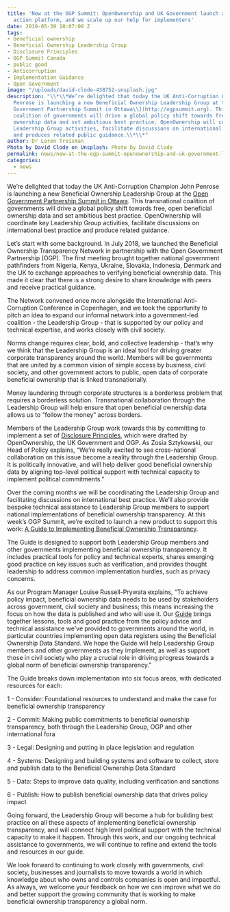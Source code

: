 ```yaml
---
title: 'New at the OGP Summit: OpenOwnership and UK Government launch a major collective
  action platform, and we scale up our help for implementers'
date: 2019-05-30 10:07:00 Z
tags:
- beneficial ownership
- Beneficial Ownership Leadership Group
- Disclosure Principles
- OGP Summit Canada
- public good
- Anticorruption
- Implementation Guidance
- Open Government
image: "/uploads/david-clode-438752-unsplash.jpg"
description: "\\*\\*We’re delighted that today the UK Anti-Corruption Champion John
  Penrose is launching a new Beneficial Ownership Leadership Group at the \\[Open
  Government Partnership Summit in Ottawa\\](http://ogpsummit.org). This transnational
  coalition of governments will drive a global policy shift towards free, open beneficial
  ownership data and set ambitious best practice. OpenOwnership will coordinate key
  Leadership Group activities, facilitate discussions on international best practice
  and produces related public guidance.\\*\\*"
author: Dr Loren Treisman
Photo by David Clode on Unsplash: Photo by David Clode
permalink: news/new-at-the-ogp-summit-openownership-and-uk-government-launch-a-major-collective-action-platform-and-we-scale-up-our-help-for-implementers/
categories:
  - news
---
```


We’re delighted that today the UK Anti-Corruption Champion John Penrose is launching a new Beneficial Ownership Leadership Group at the [Open Government Partnership Summit in Ottawa](http://ogpsummit.org). This transnational coalition of governments will drive a global policy shift towards free, open beneficial ownership data and set ambitious best practice. OpenOwnership will coordinate key Leadership Group activities, facilitate discussions on international best practice and produce related guidance.

Let’s start with some background. In July 2018, we launched the Beneficial Ownership Transparency Network in partnership with the Open Government Partnership (OGP). The first meeting brought together national government pathfinders from Nigeria, Kenya, Ukraine, Slovakia, Indonesia, Denmark and the UK to exchange approaches to verifying beneficial ownership data. This made it clear that there is a strong desire to share knowledge with peers and receive practical guidance.

The Network convened once more alongside the International Anti-Corruption Conference in Copenhagen, and we took the opportunity to pitch an idea to expand our informal network into a government-led coalition - the Leadership Group - that is supported by our policy and technical expertise, and works closely with civil society.

Norms change requires clear, bold, and collective leadership - that’s why we think that the Leadership Group is an ideal tool for driving greater corporate transparency around the world. Members will be governments that are united by a common vision of simple access by business, civil society, and other government actors to public, open data of corporate beneficial ownership that is linked transnationally.

Money laundering through corporate structures is a borderless problem that requires a borderless solution. Transnational collaboration through the Leadership Group will help ensure that open beneficial ownership data allows us to “follow the money” across borders.

Members of the Leadership Group work towards this by committing to implement a set of [Disclosure Principles](https://www.openownership.org/uploads/oo-disclosure-principles.pdf), which were drafted by OpenOwnership, the UK Government and OGP. As Zosia Sztykowski, our Head of Policy explains, “We’re really excited to see cross-national collaboration on this issue become a reality through the Leadership Group. It is politically innovative, and will help deliver good beneficial ownership data by aligning top-level political support with technical capacity to implement political commitments.”

Over the coming months we will be coordinating the Leadership Group and facilitating discussions on international best practice. We’ll also provide bespoke technical assistance to Leadership Group members to support national implementations of beneficial ownership transparency. At this week’s OGP Summit, we’re excited to launch a new product to support this work: [A Guide to Implementing Beneficial Ownership Transparency](http://www.openownership.org/guide).

The Guide is designed to support both Leadership Group members and other governments implementing beneficial ownership transparency. It includes practical tools for policy and technical experts, shares emerging good practice on key issues such as verification, and provides thought leadership to address common implementation hurdles, such as privacy concerns.

As our Program Manager Louise Russell-Prywata explains, “To achieve policy impact, beneficial ownership data needs to be used by stakeholders across government, civil society and business; this means increasing the focus on how the data is published and who will use it. Our [Guide](https://www.openownership.org/guide/) brings together lessons, tools and good practice from the policy advice and technical assistance we’ve provided to governments around the world, in particular countries implementing open data registers using the Beneficial Ownership Data Standard. We hope the Guide will help Leadership Group members and other governments as they implement, as well as support those in civil society who play a crucial role in driving progress towards a global norm of beneficial ownership transparency.”

The Guide breaks down implementation into six focus areas, with dedicated resources for each:

1 - Consider: Foundational resources to understand and make the case for beneficial ownership transparency

2 - Commit: Making public commitments to beneficial ownership transparency, both through the Leadership Group, OGP and other international fora

3 - Legal: Designing and putting in place legislation and regulation

4 - Systems: Designing and building systems and software to collect, store and publish data to the Beneficial Ownership Data Standard

5 - Data: Steps to improve data quality, including verification and sanctions

6 - Publish: How to publish beneficial ownership data that drives policy impact

Going forward, the Leadership Group will become a hub for building best practice on all these aspects of implementing beneficial ownership transparency, and will connect high level political support with the technical capacity to make it happen. Through this work, and our ongoing technical assistance to governments, we will continue to refine and extend the tools and resources in our guide.

We look forward to continuing to work closely with governments, civil society, businesses and journalists to move towards a world in which knowledge about who owns and controls companies is open and impactful. As always, we welcome your feedback on how we can improve what we do and better support the growing community that is working to make beneficial ownership transparency a global norm.
